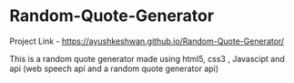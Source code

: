 # Random-Quote-Generator
Project Link - https://ayushkeshwan.github.io/Random-Quote-Generator/

This is a random quote generator made using html5, css3 , Javascipt and api (web speech api and a random quote generator api)
